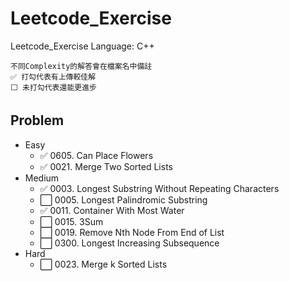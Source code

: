 # Leetcode_Exercise

Leetcode_Exercise
Language: C++

```
不同Complexity的解答會在檔案名中備註
✅ 打勾代表有上傳較佳解
⬜️ 未打勾代表還能更進步
```


## Problem

* Easy
	* ✅ 0605. Can Place Flowers
	* ✅ 0021. Merge Two Sorted Lists
* Medium
	* ✅ 0003. Longest Substring Without Repeating Characters
	* ⬜️ 0005. Longest Palindromic Substring
	* ✅ 0011. Container With Most Water
	* ⬜️ 0015. 3Sum 
	* ⬜️ 0019. Remove Nth Node From End of List
	* ⬜️ 0300. Longest Increasing Subsequence
* Hard
	* ⬜️ 0023. Merge k Sorted Lists
  
